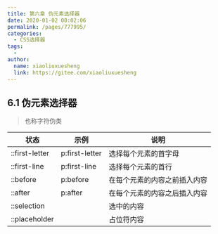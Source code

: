 ```yaml
---
title: 第六章 伪元素选择器
date: 2020-01-02 00:02:06
permalink: /pages/777995/
categories:
  - CSS选择器
tags:
  - 
author: 
  name: xiaoliuxuesheng
  link: https://gitee.com/xiaoliuxuesheng
---
```


## 6.1 伪元素选择器

> 也称字符伪类

| 状态           | 示例           | 说明                         |
| -------------- | -------------- | ---------------------------- |
| ::first-letter | p:first-letter | 选择每个元素的首字母         |
| ::first-line   | p:first-line   | 选择每个元素的首行           |
| ::before       | p:before       | 在每个元素的内容之前插入内容 |
| ::after        | p:after        | 在每个元素的内容之后插入内容 |
| ::selection    |                | 选中的内容                   |
| ::placeholder  |                | 占位符内容                   |

